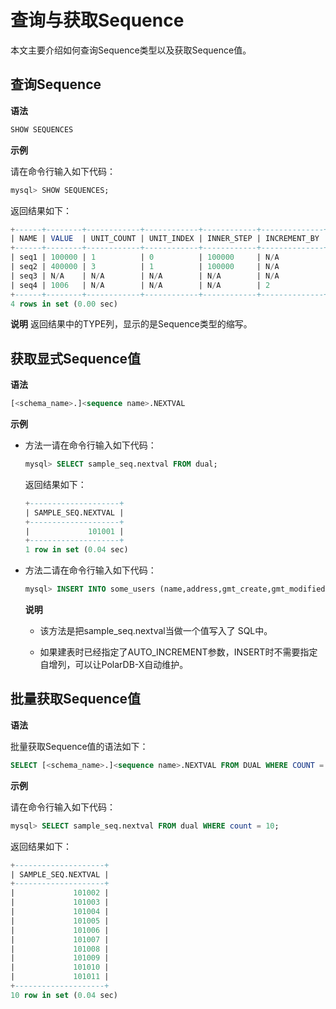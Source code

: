 查询与获取Sequence 
==================================

本文主要介绍如何查询Sequence类型以及获取Sequence值。

查询Sequence 
-------------------------------

**语法** 

```sql
SHOW SEQUENCES
```



**示例** 

请在命令行输入如下代码：

```sql
mysql> SHOW SEQUENCES;
```



返回结果如下：

```sql
+------+--------+------------+------------+------------+--------------+------------+-------------+-------+--------+
| NAME | VALUE  | UNIT_COUNT | UNIT_INDEX | INNER_STEP | INCREMENT_BY | START_WITH | MAX_VALUE   | CYCLE | TYPE   |
+------+--------+------------+------------+------------+--------------+------------+-------------+-------+--------+
| seq1 | 100000 | 1          | 0          | 100000     | N/A          | N/A        | N/A         | N/A   | GROUP  |
| seq2 | 400000 | 3          | 1          | 100000     | N/A          | N/A        | N/A         | N/A   | GROUP  |
| seq3 | N/A    | N/A        | N/A        | N/A        | N/A          | N/A        | N/A         | N/A   | TIME   |
| seq4 | 1006   | N/A        | N/A        | N/A        | 2            | 1000       | 99999999999 | N     | SIMPLE |
+------+--------+------------+------------+------------+--------------+------------+-------------+-------+--------+
4 rows in set (0.00 sec)
```


**说明** 返回结果中的TYPE列，显示的是Sequence类型的缩写。

获取显式Sequence值 
----------------------------------

**语法** 

```sql
[<schema_name>.]<sequence name>.NEXTVAL
```



**示例** 

* 方法一请在命令行输入如下代码：

  ```sql
  mysql> SELECT sample_seq.nextval FROM dual;
  ```

  

  返回结果如下：

  ```sql
  +--------------------+
  | SAMPLE_SEQ.NEXTVAL |
  +--------------------+
  |             101001 |
  +--------------------+
  1 row in set (0.04 sec)
  ```

  

* 方法二请在命令行输入如下代码：

  ```sql
  mysql> INSERT INTO some_users (name,address,gmt_create,gmt_modified,intro) VALUES ('sun',sample_seq.nextval,now(),now(),'aa');
  ```

  
  **说明**
  * 该方法是把sample_seq.nextval当做一个值写入了 SQL中。
  
  * 如果建表时已经指定了AUTO_INCREMENT参数，INSERT时不需要指定自增列，可以让PolarDB-X自动维护。
  

  
  




批量获取Sequence值 
----------------------------------

**语法** 

批量获取Sequence值的语法如下：

```sql
SELECT [<schema_name>.]<sequence name>.NEXTVAL FROM DUAL WHERE COUNT = <numeric value>
```



**示例** 

请在命令行输入如下代码：

```sql
mysql> SELECT sample_seq.nextval FROM dual WHERE count = 10;
```



返回结果如下：

```sql
+--------------------+
| SAMPLE_SEQ.NEXTVAL |
+--------------------+
|             101002 |
|             101003 |
|             101004 |
|             101005 |
|             101006 |
|             101007 |
|             101008 |
|             101009 |
|             101010 |
|             101011 |
+--------------------+
10 row in set (0.04 sec)
```


